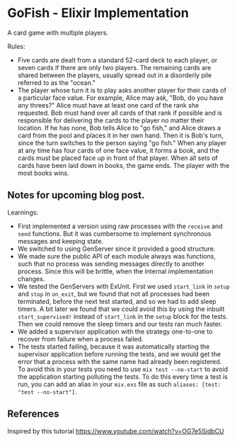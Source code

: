 # GoFish - Elixir Implementation

A card game with multiple players.

Rules:
- Five cards are dealt from a standard 52-card deck to each player, or seven cards if there are only two players. The remaining cards are shared between the players, usually spread out in a disorderly pile referred to as the "ocean."
- The player whose turn it is to play asks another player for their cards of a particular face value. For example, Alice may ask, "Bob, do you have any threes?" Alice must have at least one card of the rank she requested. Bob must hand over all cards of that rank if possible and is responsible for delivering the cards to the player no matter their location. If he has none, Bob tells Alice to "go fish," and Alice draws a card from the pool and places it in her own hand. Then it is Bob's turn, since the turn switches to the person saying "go fish." When any player at any time has four cards of one face value, it forms a book, and the cards must be placed face up in front of that player. When all sets of cards have been laid down in books, the game ends. The player with the most books wins.


## Notes for upcoming blog post.

Learnings:
- First implemented a version using raw processes with the `receive` and `send` functions. But it was cumbersome to implement synchronous messages and keeping state.
- We switched to using GenServer since it provided a good structure.
- We made sure the public API of each module always was functions, such that no process was sending messages directly to another process. Since this will be brittle, when the internal implementation changes.
- We tested the GenServers with ExUnit. First we used `start_link` in `setup` and `stop` in `on_exit`, but we found that not all processes had been terminated, before the next test started, and so we had to add sleep timers. A bit later we found that we could avoid this by using the inbuilt `start_supervised!` instead of `start_link` in the `setup` block for the tests. Then we could remove the sleep timers and our tests ran much faster.
- We added a supervisor application with the strategy one-to-one to recover from failure when a process failed.
- The tests started failing, because it was automatically starting the supervisor application before running the tests, and we would get the error that a process with the same name had already been registered. To avoid this in your tests you need to use `mix test --no-start` to avoid the application starting polluting the tests. To do this every time a test is run, you can add an alias in your `mix.exs` file as such `aliases: [test: "test --no-start"]`.

## References
Inspired by this tutorial https://www.youtube.com/watch?v=OG7e5SidbCU
